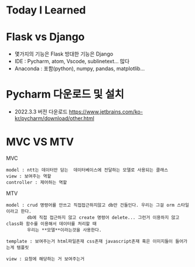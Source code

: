 # Today I Learned
<!--
## Feynman Learning Technique(파인만 학습법)

<img src="https://github.com/fightmeat/photos/blob/2a9c1c68dabd2cb880e259801cb9f56f24ede641/Feynman.svg"><br>

1. 이해하고 싶은 학습주제나 개념을 선택
2. 공부하기
3. 가장 기본적인 언어로 개념을 설명할 수 있을 정도로 이해해야 한다.
4. 개념을 스스로에게 가르치듯이 설명하는데 이 과정에서 어려움을 겪는 다면 다시 학습으로 간다.
5. 학습한 내용을 지속적으로 피드백을 받아서 복습하는데 복잡한 개념을 단순화하고 요약하고 스토리화해서   
6. 최종적으로 저장합니다.
7. 피드백을 통해서 점검하고 안되면 3번으로 돌아가기-->

# Flask vs Django
- 몇가지의 기능은 Flask 방대한 기능은 Django
- IDE : Pycharm, atom, Vscode, sublinetext... 많다
- Anaconda : 포함(python), numpy, pandas, matplotlib...

# Pycharm 다운로드 및 설치
- 2022.3.3 버전 다운로드
https://www.jetbrains.com/ko-kr/pycharm/download/other.html

# MVC  VS  MTV

MVC
```
model : ntt는 데이터만 담는  데이터베이스에 전달하는 모델로 사용되는 클래스
view : 보여주는 역할
controller : 제어하는 역할
```

MTV
```
model : crud 명령어를 안쓰고 직접접근하지않고 db만 건들인다. 우리는 그걸 orm 스타일 이라고 한다.
        db에 직접 접근하지 않고 create 명령어 delete... 그런거 이용하지 않고 class화 함수를 이용해서 데이터를 처리할 때
        우리는 **모델**이라는것을 사용한다.

template : 보여주는거 html파일존재 css존재 javascript존재 혹은 이미지들이 들어가는게 템플릿

view : 요청에 해당하는 거 보여주는거
```
